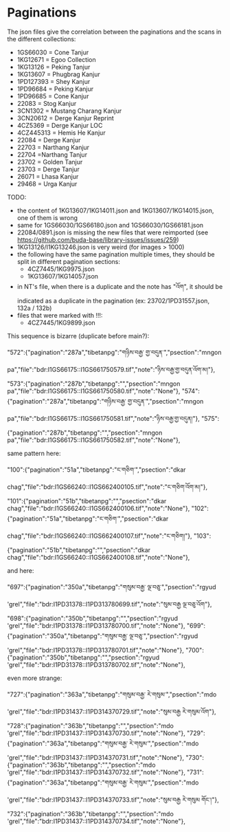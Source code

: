# Paginations

The json files give the correlation between the paginations and the scans in the different collections:

- 1GS66030 = Cone Tanjur
- 1KG12671 = Egoo Collection
- 1KG13126 = Peking Tanjur
- 1KG13607 = Phugbrag Kanjur
- 1PD127393 = Shey Kanjur
- 1PD96684 = Peking Kanjur
- 1PD96685 = Cone Kanjur
- 22083 = Stog Kanjur
- 3CN1302 = Mustang Charang Kanjur
- 3CN20612 = Derge Kanjur Reprint
- 4CZ5369 = Derge Kanjur LOC
- 4CZ445313 = Hemis He Kanjur
- 22084 = Derge Kanjur
- 22703 = Narthang Kanjur
- 22704  =Narthang Tanjur
- 23702 = Golden Tanjur
- 23703 = Derge Tanjur
- 26071 = Lhasa Kanjur
- 29468 = Urga Kanjur

TODO:

- the content of 1KG13607/1KG14011.json and 1KG13607/1KG14015.json, one of them is wrong
- same for 1GS66030/1GS66180.json and 1GS66030/1GS66181.json
- 22084/0891.json is missing the new files that were reimported (see https://github.com/buda-base/library-issues/issues/259)
- 1KG13126/I1KG13246.json is very weird (for images > 1000)
- the following have the same pagination multiple times, they should be split in different pagination sections:
   * 4CZ7445/1KG9975.json
   * 1KG13607/1KG14057.json
- in NT's file, when there is a duplicate and the note has "འོག", it should be indicated as a duplicate in the pagination (ex: 23702/1PD31557.json, 132a / 132b)
- files that were marked with !!!:
   * 4CZ7445/1KG9899.json


This sequence is bizarre (duplicate before main?):

"572":{"pagination":"287a","tibetanpg":"གཉིས་བརྒྱ་ གྱ་བདུན་","psection":"mngon pa","file":"bdr:I1GS66175::I1GS661750579.tif","note":"ཉིས་བརྒྱ་གྱ་བདུན་འོག་མ།"},
"573":{"pagination":"287b","tibetanpg":"","psection":"mngon pa","file":"bdr:I1GS66175::I1GS661750580.tif","note":"None"},
"574":{"pagination":"287a","tibetanpg":"གཉིས་བརྒྱ་ གྱ་བདུན་","psection":"mngon pa","file":"bdr:I1GS66175::I1GS661750581.tif","note":"ཉིས་བརྒྱ་གྱ་བདུན།"},
"575":{"pagination":"287b","tibetanpg":"","psection":"mngon pa","file":"bdr:I1GS66175::I1GS661750582.tif","note":"None"},

same pattern here:

"100":{"pagination":"51a","tibetanpg":"ང་གཅིག་","psection":"dkar chag","file":"bdr:I1GS66240::I1GS662400105.tif","note":"ང་གཅིག་འོག་མ།"},
"101":{"pagination":"51b","tibetanpg":"","psection":"dkar chag","file":"bdr:I1GS66240::I1GS662400106.tif","note":"None"},
"102":{"pagination":"51a","tibetanpg":"ང་གཅིག་","psection":"dkar chag","file":"bdr:I1GS66240::I1GS662400107.tif","note":"ང་གཅིག།"},
"103":{"pagination":"51b","tibetanpg":"","psection":"dkar chag","file":"bdr:I1GS66240::I1GS662400108.tif","note":"None"},

and here:

"697":{"pagination":"350a","tibetanpg":"གསུམ་བརྒྱ་ ལྔ་བཅུ་","psection":"rgyud 'grel","file":"bdr:I1PD31378::I1PD313780699.tif","note":"སུམ་བརྒྱ ལྔ་བཅུ་འོག"},
"698":{"pagination":"350b","tibetanpg":"","psection":"rgyud 'grel","file":"bdr:I1PD31378::I1PD313780700.tif","note":"None"},
"699":{"pagination":"350a","tibetanpg":"གསུམ་བརྒྱ་ ལྔ་བཅུ་","psection":"rgyud 'grel","file":"bdr:I1PD31378::I1PD313780701.tif","note":"None"},
"700":{"pagination":"350b","tibetanpg":"","psection":"rgyud 'grel","file":"bdr:I1PD31378::I1PD313780702.tif","note":"None"},

even more strange:

"727":{"pagination":"363a","tibetanpg":"གསུམ་བརྒྱ་ རེ་གསུམ་","psection":"mdo 'grel","file":"bdr:I1PD31437::I1PD314370729.tif","note":"སུམ་བརྒྱ རེ་གསུམ་འོག"},
"728":{"pagination":"363b","tibetanpg":"","psection":"mdo 'grel","file":"bdr:I1PD31437::I1PD314370730.tif","note":"None"},
"729":{"pagination":"363a","tibetanpg":"གསུམ་བརྒྱ་ རེ་གསུམ་","psection":"mdo 'grel","file":"bdr:I1PD31437::I1PD314370731.tif","note":"None"},
"730":{"pagination":"363b","tibetanpg":"","psection":"mdo 'grel","file":"bdr:I1PD31437::I1PD314370732.tif","note":"None"},
"731":{"pagination":"363a","tibetanpg":"གསུམ་བརྒྱ་ རེ་གསུམ་","psection":"mdo 'grel","file":"bdr:I1PD31437::I1PD314370733.tif","note":"སུམ་བརྒྱ རེ་གསུམ གོང་།"},
"732":{"pagination":"363b","tibetanpg":"","psection":"mdo 'grel","file":"bdr:I1PD31437::I1PD314370734.tif","note":"None"},